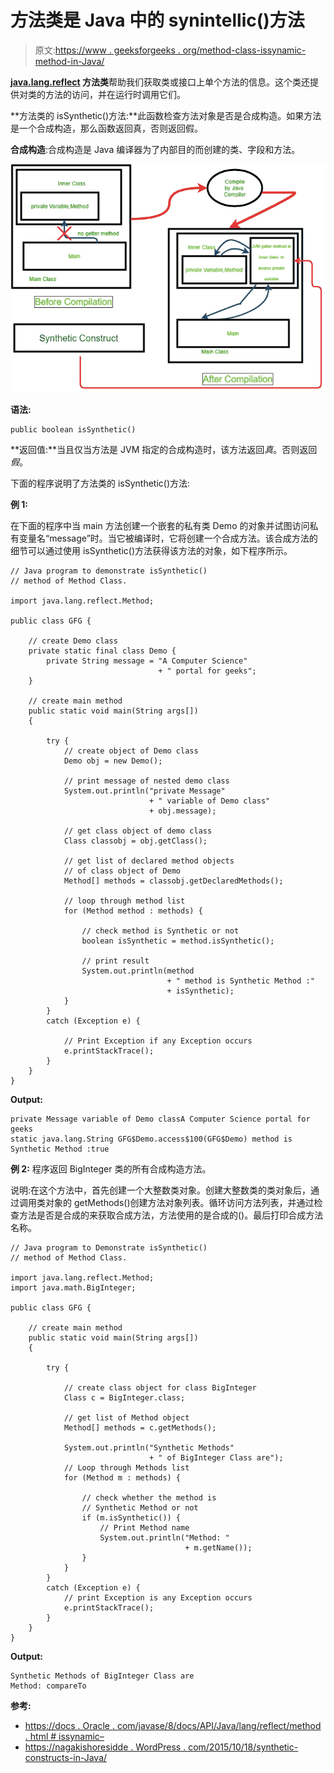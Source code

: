 # 方法类是 Java 中的 synintellic()方法

> 原文:[https://www . geeksforgeeks . org/method-class-issynamic-method-in-Java/](https://www.geeksforgeeks.org/method-class-issynthetic-method-in-java/)

**[java.lang.reflect](https://www.geeksforgeeks.org/reflection-in-java/) 方法类**帮助我们获取类或接口上单个方法的信息。这个类还提供对类的方法的访问，并在运行时调用它们。

**方法类的 isSynthetic()方法:**此函数检查方法对象是否是合成构造。如果方法是一个合成构造，那么函数返回真，否则返回假。

**合成构造**:合成构造是 Java 编译器为了内部目的而创建的类、字段和方法。

![](img/f1ae896b1c1f74e0b5e69759df0ac4f8.png)

**语法:**

```
public boolean isSynthetic()
```

**返回值:**当且仅当方法是 JVM 指定的合成构造时，该方法返回*真*。否则返回*假*。

下面的程序说明了方法类的 isSynthetic()方法:

**例 1:**

在下面的程序中当 main 方法创建一个嵌套的私有类 Demo 的对象并试图访问私有变量名“message”时。当它被编译时，它将创建一个合成方法。该合成方法的细节可以通过使用 isSynthetic()方法获得该方法的对象，如下程序所示。

```
// Java program to demonstrate isSynthetic()
// method of Method Class.

import java.lang.reflect.Method;

public class GFG {

    // create Demo class
    private static final class Demo {
        private String message = "A Computer Science"
                                 + " portal for geeks";
    }

    // create main method
    public static void main(String args[])
    {

        try {
            // create object of Demo class
            Demo obj = new Demo();

            // print message of nested demo class
            System.out.println("private Message"
                               + " variable of Demo class"
                               + obj.message);

            // get class object of demo class
            Class classobj = obj.getClass();

            // get list of declared method objects
            // of class object of Demo
            Method[] methods = classobj.getDeclaredMethods();

            // loop through method list
            for (Method method : methods) {

                // check method is Synthetic or not
                boolean isSynthetic = method.isSynthetic();

                // print result
                System.out.println(method
                                   + " method is Synthetic Method :"
                                   + isSynthetic);
            }
        }
        catch (Exception e) {

            // Print Exception if any Exception occurs
            e.printStackTrace();
        }
    }
}
```

**Output:**

```
private Message variable of Demo classA Computer Science portal for geeks
static java.lang.String GFG$Demo.access$100(GFG$Demo) method is Synthetic Method :true

```

**例 2:** 程序返回 BigInteger 类的所有合成构造方法。

说明:在这个方法中，首先创建一个大整数类对象。创建大整数类的类对象后，通过调用类对象的 getMethods()创建方法对象列表。循环访问方法列表，并通过检查方法是否是合成的来获取合成方法，方法使用的是合成的()。最后打印合成方法名称。

```
// Java program to Demonstrate isSynthetic()
// method of Method Class.

import java.lang.reflect.Method;
import java.math.BigInteger;

public class GFG {

    // create main method
    public static void main(String args[])
    {

        try {

            // create class object for class BigInteger
            Class c = BigInteger.class;

            // get list of Method object
            Method[] methods = c.getMethods();

            System.out.println("Synthetic Methods"
                               + " of BigInteger Class are");
            // Loop through Methods list
            for (Method m : methods) {

                // check whether the method is
                // Synthetic Method or not
                if (m.isSynthetic()) {
                    // Print Method name
                    System.out.println("Method: "
                                       + m.getName());
                }
            }
        }
        catch (Exception e) {
            // print Exception is any Exception occurs
            e.printStackTrace();
        }
    }
}
```

**Output:**

```
Synthetic Methods of BigInteger Class are
Method: compareTo

```

**参考:**

*   [https://docs . Oracle . com/javase/8/docs/API/Java/lang/reflect/method . html # issynamic–](https://docs.oracle.com/javase/8/docs/api/java/lang/reflect/Method.html#isSynthetic--)
*   [https://nagakishoresidde . WordPress . com/2015/10/18/synthetic-constructs-in-Java/](https://nagakishoresidde.wordpress.com/2015/10/18/synthetic-constructs-in-java/)